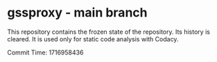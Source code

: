 # gssproxy - main branch

This repository contains the frozen state of the repository.
Its history is cleared. It is used only for static code
analysis with Codacy.

Commit Time: 1716958436